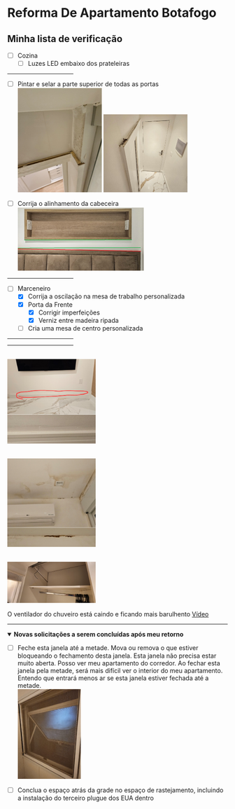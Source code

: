 # Reforma De Apartamento Botafogo

## Minha lista de verificação

- [ ] Cozina
  - [ ] Luzes LED embaixo dos prateleiras

<hr width="30%">

- [ ] Pintar e selar a parte superior de todas as portas
  <br><img src=fotos/Screenshot_20231021_171039_Gallery.jpg height=40% width=40%>
      <img src=fotos/Screenshot_20231021_171051_Gallery.jpg height=40% width=40%>

- [ ] Corrija o alinhamento da cabeceira
  <br><img src=fotos/Correct_Headboard_alignment.jpg height=60% width=60%>

<hr width="30%">

- [ ] Marceneiro
  - [x] Corrija a oscilação na mesa de trabalho personalizada
  - [x] Porta da Frente
    - [x] Corrigir imperfeições
    - [x] Verniz entre madeira ripada
  - [ ] Cria uma mesa de centro personalizada

<hr width="30%">



<hr width="30%">

<br><img src=fotos/IMG_20231024_113100.jpg height=40% width=40%>

<br><img src=fotos/IMG_20231023_053952.jpg height=40% width=40%>

<br><img src=fotos/20231024_153802.jpg height=40% width=40%>




O ventilador do chuveiro está caindo e ficando mais barulhento
<a href="fotos/20231024_193611.mp4">Vídeo</a>

----

<details open>
  <summary><b>Novas solicitações a serem concluídas após meu retorno</summary></b></summary>

- [ ] Feche esta janela até a metade. Mova ou remova o que estiver bloqueando o fechamento desta janela. Esta janela não precisa estar muito aberta. Posso ver meu apartamento do corredor. Ao fechar esta janela pela metade, será mais difícil ver o interior do meu apartamento. Entendo que entrará menos ar se esta janela estiver fechada até a metade.
<br><img src=fotos/CloseWindow.jpg height=30% width=30%><br>

- [ ] Conclua o espaço atrás da grade no espaço de rastejamento, incluindo a instalação do terceiro plugue dos EUA dentro

</details>


